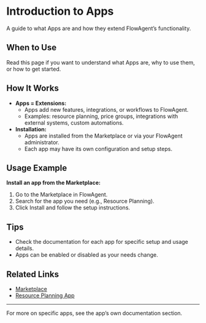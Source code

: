 # Introduction to Apps

A guide to what Apps are and how they extend FlowAgent’s functionality.

## When to Use
Read this page if you want to understand what Apps are, why to use them, or how to get started.

## How It Works
- **Apps = Extensions:**
  - Apps add new features, integrations, or workflows to FlowAgent.
  - Examples: resource planning, price groups, integrations with external systems, custom automations.
- **Installation:**
  - Apps are installed from the Marketplace or via your FlowAgent administrator.
  - Each app may have its own configuration and setup steps.

## Usage Example
**Install an app from the Marketplace:**
1. Go to the Marketplace in FlowAgent.
2. Search for the app you need (e.g., Resource Planning).
3. Click Install and follow the setup instructions.

## Tips
- Check the documentation for each app for specific setup and usage details.
- Apps can be enabled or disabled as your needs change.

## Related Links
- [Marketplace](../sites/marketplace.md)
- [Resource Planning App](pricegroup/introduction.md)

---

For more on specific apps, see the app’s own documentation section.